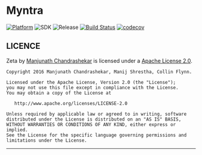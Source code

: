 # Myntra

[![Platform](https://img.shields.io/badge/platform-android-green.svg)](http://developer.android.com/index.html)
![SDK](https://img.shields.io/badge/SDK-16%2B-green.svg)
![Release](https://img.shields.io/badge/release-v1.0-green.svg)
[![Build Status](https://travis-ci.org/zetaapps/zeta.svg?branch=master)](https://travis-ci.org/zetaapps/zeta)
[![codecov](https://codecov.io/gh/zetaapps/zeta/branch/master/graph/badge.svg)](https://codecov.io/gh/zetaapps/zeta)

LICENCE
-----

Zeta by [Manjunath Chandrashekar](https://www.linkedin.com/in/manjunath-chandrashekar) is licensed under a [Apache License 2.0](http://www.apache.org/licenses/LICENSE-2.0).

    Copyright 2016 Manjunath Chandrashekar, Manij Shrestha, Collin Flynn.

    Licensed under the Apache License, Version 2.0 (the "License");
    you may not use this file except in compliance with the License.
    You may obtain a copy of the License at

       http://www.apache.org/licenses/LICENSE-2.0

    Unless required by applicable law or agreed to in writing, software
    distributed under the License is distributed on an "AS IS" BASIS,
    WITHOUT WARRANTIES OR CONDITIONS OF ANY KIND, either express or implied.
    See the License for the specific language governing permissions and
    limitations under the License.

-----


